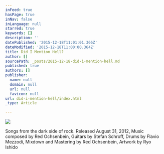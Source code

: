 ```yaml
---
inFeed: true
hasPage: true
inNav: false
inLanguage: null
starred: true
keywords: []
description: ''
datePublished: '2015-12-18T11:01:01.366Z'
dateModified: '2015-12-18T11:00:00.364Z'
title: Did I Mention Hell?
author: []
sourcePath: _posts/2015-12-18-did-i-mention-hell.md
published: true
authors: []
publisher:
  name: null
  domain: null
  url: null
  favicon: null
url: did-i-mention-hell/index.html
_type: Article

---
```

![](https://s3-us-west-2.amazonaws.com/the-grid-img/p/ecd5bd982ad30580c8c66a7e8a1f8ba2cec5860e.jpg)

Songs from the dark side of rock.
Released August 31, 2012,  Music composed by Red Ochsenbein, Guitars by Stefan Schroff, Drums by Flavio Mezzodi,  Mixdown and Mastering by Red Ochsenbein,  Artwork by Ryo Ishido